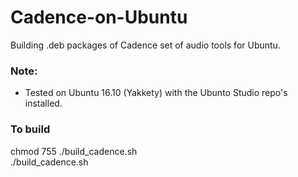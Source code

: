 # Cadence-on-Ubuntu
Building .deb packages of Cadence set of audio tools for Ubuntu.
  
### Note:
* Tested on Ubuntu 16.10 (Yakkety) with the Ubunto Studio repo's installed.
  
  
### To build
chmod 755 ./build_cadence.sh  
./build_cadence.sh  
  
  